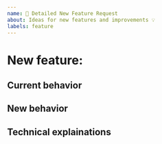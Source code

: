 ```yaml
---
name: 🚀 Detailed New Feature Request
about: Ideas for new features and improvements 💡
labels: feature
---
```


# New feature:
<!--- Provide a general summary of new feature -->

## Current behavior
<!--- Tell us what is the actual behavior you want to improve if there is one -->

## New behavior
<!--- Tell us what you want to improve instead of the current behavior -->

## Technical explainations
<!--- Tell us whitch part of the application will change -->


